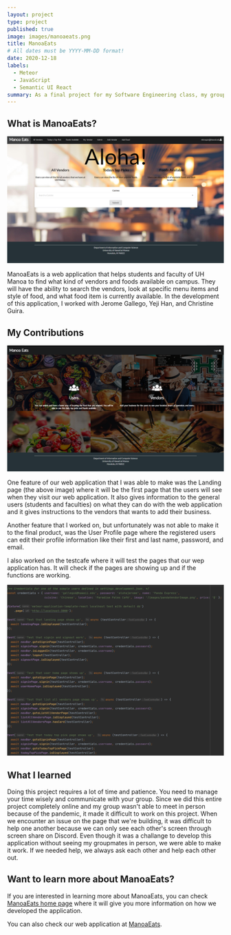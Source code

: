 ```yaml
---
layout: project
type: project
published: true
image: images/manoaeats.png
title: ManoaEats
# All dates must be YYYY-MM-DD format!
date: 2020-12-18
labels:
  - Meteor
  - JavaScript
  - Semantic UI React
summary: As a final project for my Software Engineering class, my group created an application that will help the students of UH Manoa to find the foods available on campus.
---
```


What is ManoaEats?
--

<img src="../images/user-home.png">

ManoaEats is a web application that helps students and faculty of UH Manoa to find what kind of vendors and foods available on campus. They will have the ability to search the vendors, look at specific menu items and style of food, and what food item is currently available. In the development of this application, I worked with Jerome Gallego, Yeji Han, and Christine Guira.


My Contributions
--

<img src="../images/manoaeats.png">

One feature of our web application that I was able to make was the Landing page (the above image) where it will be the first page that the users will see when they visit our web application. It also gives information to the general users (students and faculties) on what they can do with the web application and it gives instructions to the vendors that wants to add their business.

Another feature that I worked on, but unfortunately was not able to make it to the final product, was the User Profile page where the registered users can edit their profile information like their first and last name, password, and email. 

I also worked on the testcafe where it will test the pages that our wep application has. It will check if the pages are showing up and if the functions are working.

<img src="../images/testcafe.png">

What I learned
--

Doing this project requires a lot of time and patience. You need to manage your time wisely and communicate with your group. Since we did this entire project completely online and my group wasn't able to meet in person because of the pandemic, it made it difficult to work on this project. When we encounter an issue on the page that we're building, it was difficult to help one another because we can only see each other's screen through screen share on Discord. Even though it was a challange to develop this application without seeing my groupmates in person, we were able to make it work. If we needed help, we always ask each other and help each other out.


Want to learn more about ManoaEats?
--

If you are interested in learning more about ManoaEats, you can check [ManoaEats home page](https://manoaeats.github.io/) where it will give you more information on how we developed the application. 

You can also check our web application at [ManoaEats](https://manoaeats.xyz/#/).
